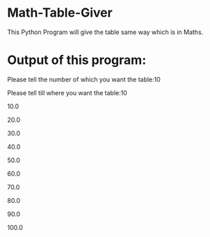 # Math-Table-Giver
This Python Program will give the table same way which is in Maths.

# Output of this program:
Please tell the number of which you want the table:10

Please tell till where you want the table:10

10.0

20.0

30.0

40.0

50.0

60.0

70.0

80.0

90.0

100.0
